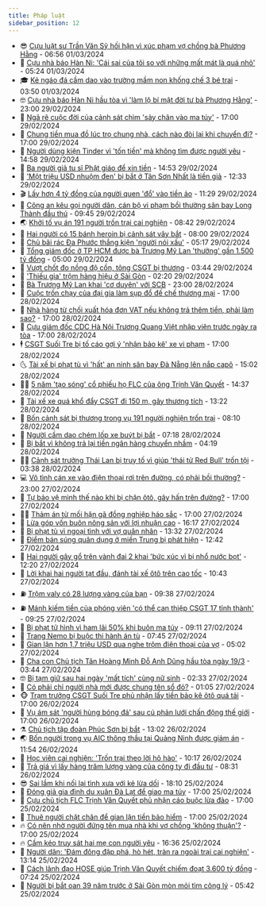 ```yaml
---
title: Pháp luật
sidebar_position: 12
---
```


<!-- vnexpress-phap-luat:START -->
- 😎 [Cựu luật sư Trần Văn Sỹ hối hận vì xúc phạm vợ chồng bà Phương Hằng](https://vnexpress.net/cuu-luat-su-tran-van-sy-hoi-han-vi-xuc-pham-vo-chong-ba-phuong-hang-4716882.html) - 06:56 01/03/2024
- 🥰 [Cựu nhà báo Hàn Ni: &#39;Cái sai của tôi so với những mất mát là quá nhỏ&#39;](https://vnexpress.net/cuu-nha-bao-han-ni-cai-sai-cua-toi-so-voi-nhung-mat-mat-la-qua-nho-4717119.html) - 05:24 01/03/2024
- 🎓 [Kẻ ngáo đá cầm dao vào trường mầm non khống chế 3 bé trai](https://vnexpress.net/ke-ngao-da-cam-dao-vao-truong-mam-non-khong-che-3-be-trai-4717058.html) - 03:50 01/03/2024
- 🤓 [Cựu nhà báo Hàn Ni hầu tòa vì &#39;làm lộ bí mật đời tư bà Phương Hằng&#39;](https://vnexpress.net/han-ni-hau-toa-4716847.html) - 23:00 29/02/2024
- 🎊 [Ngã rẽ cuộc đời của cảnh sát chìm &#39;sảy chân vào ma túy&#39;](https://vnexpress.net/nga-re-cuoc-doi-cua-canh-sat-chim-say-chan-vao-ma-tuy-4716877.html) - 17:00 29/02/2024
- 🙉 [Chung tiền mua đồ lúc trọ chung nhà, cách nào đòi lại khi chuyển đi?](https://vnexpress.net/chung-tien-mua-do-luc-tro-chung-nha-cach-nao-doi-lai-khi-chuyen-di-4716385.html) - 17:00 29/02/2024
- 🤡 [Người dùng kiện Tinder vì &#39;tốn tiền&#39; mà không tìm được người yêu](https://vnexpress.net/nguoi-dung-kien-tinder-vi-ton-tien-ma-khong-tim-duoc-nguoi-yeu-4716820.html) - 14:58 29/02/2024
- 🗽 [Ba người giả tu sĩ Phật giáo để xin tiền](https://vnexpress.net/ba-nguoi-gia-tu-si-phat-giao-de-xin-tien-4716872.html) - 14:53 29/02/2024
- 🌋 [&#39;Một triệu USD nhuộm đen&#39; bị bắt ở Tân Sơn Nhất là tiền giả](https://vnexpress.net/mot-trieu-usd-nhuom-den-bi-bat-o-tan-son-nhat-la-tien-gia-4716769.html) - 12:33 29/02/2024
- 🎬 [Lấy hơn 4 tỷ đồng của người quen &#39;đổ&#39; vào tiền ảo](https://vnexpress.net/lay-hon-4-ty-dong-cua-nguoi-quen-do-vao-tien-ao-4716837.html) - 11:29 29/02/2024
- 💯 [Công an kêu gọi người dân, cán bộ vi phạm bồi thường sân bay Long Thành đầu thú](https://vnexpress.net/cong-an-keu-goi-nguoi-dan-can-bo-vi-pham-boi-thuong-san-bay-long-thanh-dau-thu-4716789.html) - 09:45 29/02/2024
- 🌏 [Khởi tố vụ án 191 người trốn trại cai nghiện](https://vnexpress.net/khoi-to-vu-an-191-nguoi-tron-trai-cai-nghien-4716766.html) - 08:42 29/02/2024
- 🌊 [Hai người có 15 bánh heroin bị cảnh sát vây bắt](https://vnexpress.net/hai-nguoi-co-15-banh-heroin-bi-canh-sat-vay-bat-4716702.html) - 08:00 29/02/2024
- 💂 [Chủ bãi rác Đa Phước thắng kiện &#39;người nói xấu&#39;](https://vnexpress.net/chu-bai-rac-da-phuoc-thang-kien-nguoi-noi-xau-4716663.html) - 05:17 29/02/2024
- 🎡 [Tổng giám đốc ở TP HCM được bà Trương Mỹ Lan &#39;thưởng&#39; gần 1.500 tỷ đồng](https://vnexpress.net/tong-giam-doc-o-tp-hcm-duoc-ba-truong-my-lan-thuong-gan-1-500-ty-dong-4716352.html) - 05:00 29/02/2024
- 🫶 [Vượt chốt đo nồng độ cồn, tông CSGT bị thương](https://vnexpress.net/vuot-chot-do-nong-do-con-tong-csgt-bi-thuong-4716549.html) - 03:44 29/02/2024
- 🐲 [&#39;Thiếu gia&#39; trộm hàng hiệu ở Sài Gòn](https://vnexpress.net/thieu-gia-trom-hang-hieu-o-sai-gon-4716547.html) - 02:20 29/02/2024
- 🚀 [Bà Trương Mỹ Lan khai &#39;cơ duyên&#39; với SCB](https://vnexpress.net/ba-truong-my-lan-khai-co-duyen-voi-scb-4714584.html) - 23:00 28/02/2024
- 🎊 [Cuộc trốn chạy của đại gia làm sụp đổ đế chế thương mại](https://vnexpress.net/cuoc-tron-chay-cua-dai-gia-lam-sup-do-de-che-thuong-mai-4716438.html) - 17:00 28/02/2024
- 🤗 [Nhà hàng từ chối xuất hóa đơn VAT nếu không trả thêm tiền, phải làm sao?](https://vnexpress.net/nha-hang-tu-choi-xuat-hoa-don-vat-neu-khong-tra-them-tien-phai-lam-sao-4716252.html) - 17:00 28/02/2024
- 🗽 [Cựu giám đốc CDC Hà Nội Trương Quang Việt nhập viện trước ngày ra tòa](https://vnexpress.net/cuu-giam-doc-cdc-ha-noi-truong-quang-viet-ra-toa-4716230.html) - 17:00 28/02/2024
- 🕴 [CSGT Suối Tre bị tố cáo gợi ý &#39;nhận bảo kê&#39; xe vi phạm](https://vnexpress.net/csgt-suoi-tre-bi-to-cao-goi-y-nhan-bao-ke-xe-vi-pham-4716122.html) - 17:00 28/02/2024
- 🌜 [Tài xế bị phạt tù vì &#39;hất&#39; an ninh sân bay Đà Nẵng lên nắp capô](https://vnexpress.net/tai-xe-bi-phat-tu-vi-hat-an-ninh-san-bay-da-nang-len-nap-capo-4716452.html) - 15:02 28/02/2024
- 🧑‍🏫 [5 năm &#39;tạo sóng&#39; cổ phiếu họ FLC của ông Trịnh Văn Quyết](https://vnexpress.net/5-nam-tao-song-co-phieu-ho-flc-cua-ong-trinh-van-quyet-4716298.html) - 14:37 28/02/2024
- 🦩 [Tài xế xe quá khổ đẩy CSGT đi 150 m, gây thương tích](https://vnexpress.net/tai-xe-xe-qua-kho-day-csgt-di-150-m-gay-thuong-tich-4716440.html) - 13:22 28/02/2024
- 💼 [Bốn cảnh sát bị thương trong vụ 191 người nghiện trốn trại](https://vnexpress.net/bon-canh-sat-bi-thuong-trong-vu-191-nguoi-nghien-tron-trai-4716272.html) - 08:10 28/02/2024
- 💫 [Người cầm dao chém lốp xe buýt bị bắt](https://vnexpress.net/nguoi-cam-dao-chem-lop-xe-buyt-bi-tam-giam-4716265.html) - 07:18 28/02/2024
- 🦅 [Bị bắt vì không trả lại tiền ngân hàng chuyển nhầm](https://vnexpress.net/bi-bat-vi-khong-tra-lai-tien-ngan-hang-chuyen-nham-4716240.html) - 04:19 28/02/2024
- 🧑‍💻 [Cảnh sát trưởng Thái Lan bị truy tố vì giúp &#39;thái tử Red Bull&#39; trốn tội](https://vnexpress.net/canh-sat-truong-thai-lan-bi-truy-to-vi-giup-thai-tu-red-bull-tron-toi-4716222.html) - 03:38 28/02/2024
- 💻 [Vô tình cán xe vào điện thoại rơi trên đường, có phải bồi thường?](https://vnexpress.net/vo-tinh-can-xe-vao-dien-thoai-roi-tren-duong-co-phai-boi-thuong-4715947.html) - 23:00 27/02/2024
- 🤠 [Tự bảo vệ mình thế nào khi bị chặn ôtô, gây hấn trên đường?](https://vnexpress.net/tu-bao-ve-minh-the-nao-khi-bi-chan-oto-gay-han-tren-duong-4716046.html) - 17:00 27/02/2024
- 🧑‍🏫 [Thảm án từ mối hận gã đồng nghiệp háo sắc](https://vnexpress.net/tham-an-tu-moi-han-ga-dong-nghiep-hao-sac-4716005.html) - 17:00 27/02/2024
- 🌈 [Lừa góp vốn buôn nông sản với lợi nhuận cao](https://vnexpress.net/lua-gop-von-buon-nong-san-voi-loi-nhuan-cao-4716040.html) - 16:17 27/02/2024
- 🌮 [Bị phạt tù vì ngoại tình với vợ quân nhân](https://vnexpress.net/bi-phat-tu-vi-ngoai-tinh-voi-vo-quan-nhan-4716028.html) - 13:32 27/02/2024
- 🐲 [Điểm bán súng quân dụng ở miền Trung bị phát hiện](https://vnexpress.net/diem-ban-vu-khi-o-mien-trung-bi-phat-hien-4716021.html) - 12:42 27/02/2024
- 🧰 [Hai người gây gổ trên vành đai 2 khai &#39;bức xúc vì bị nhổ nước bọt&#39;](https://vnexpress.net/hai-nguoi-gay-go-tren-vanh-dai-2-khai-buc-xuc-vi-bi-nho-nuoc-bot-4716023.html) - 12:20 27/02/2024
- 💄 [Lời khai hai người tạt đầu, đánh tài xế ôtô trên cao tốc](https://video.vnexpress.net/loi-khai-hai-nguoi-tat-dau-danh-tai-xe-oto-tren-cao-toc-4715991.html) - 10:43 27/02/2024
- ⛽️ [Trộm valy có 28 lượng vàng của bạn](https://vnexpress.net/trom-valy-co-28-luong-vang-cua-ban-4715955.html) - 09:38 27/02/2024
- ⛽️ [Mánh kiếm tiền của phóng viên &#39;có thể can thiệp CSGT 17 tỉnh thành&#39;](https://vnexpress.net/manh-kiem-tien-cua-phong-vien-co-the-can-thiep-csgt-17-tinh-thanh-4715847.html) - 09:25 27/02/2024
- 💂 [Bị phạt tử hình vì ham lãi 50% khi buôn ma túy](https://vnexpress.net/bi-phat-tu-hinh-vi-ham-lai-50-khi-buon-ma-tuy-4715916.html) - 09:11 27/02/2024
- 🤔 [Trang Nemo bị buộc thi hành án tù](https://vnexpress.net/trang-nemo-bi-buoc-thi-hanh-an-tu-4715879.html) - 07:45 27/02/2024
- 🧐 [Gian lận hơn 1,7 triệu USD qua nghe trộm điện thoại của vợ](https://vnexpress.net/gian-lan-hon-1-7-trieu-usd-nho-nghe-trom-dien-thoai-cua-vo-4715775.html) - 05:02 27/02/2024
- 🎃 [Cha con Chủ tịch Tân Hoàng Minh Đỗ Anh Dũng hầu tòa ngày 19/3](https://vnexpress.net/cha-con-chu-tich-tan-hoang-minh-do-anh-dung-hau-toa-ngay-19-3-4715739.html) - 03:44 27/02/2024
- 🤓 [Bị tạm giữ sau hai ngày &#39;mất tích&#39; cùng nữ sinh](https://vnexpress.net/bi-tam-giu-sau-hai-ngay-mat-tich-cung-nu-sinh-4715668.html) - 02:33 27/02/2024
- 💃 [Có phải chỉ người nhà mới được chung tên sổ đỏ?](https://vnexpress.net/co-phai-chi-nguoi-nha-moi-duoc-chung-ten-so-do-4715144.html) - 01:05 27/02/2024
- 🐵 [Trạm trưởng CSGT Suối Tre phủ nhận lấy tiền bảo kê ôtô quá tải](https://vnexpress.net/tram-truong-csgt-suoi-tre-phu-nhan-lay-tien-bao-ke-oto-qua-tai-4715612.html) - 17:00 26/02/2024
- 🤖 [Vụ ám sát &#39;người hùng bóng đá&#39; sau cú phản lưới chấn động thế giới](https://vnexpress.net/vu-am-sat-nguoi-hung-bong-da-sau-cu-phan-luoi-chan-dong-the-gioi-4715557.html) - 17:00 26/02/2024
- ⚗️ [Chủ tịch tập đoàn Phúc Sơn bị bắt](https://vnexpress.net/dai-gia-hau-phao-bi-bat-4715600.html) - 13:02 26/02/2024
- 🌏 [Bốn người trong vụ AIC thông thầu tại Quảng Ninh được giảm án](https://vnexpress.net/bon-nguoi-trong-vu-aic-thong-thau-tai-quang-ninh-duoc-giam-an-4715586.html) - 11:54 26/02/2024
- 🦆 [Học viên cai nghiện: &#39;Trốn trại theo lời hô hào&#39;](https://vnexpress.net/tran-tinh-cua-nguoi-tron-trai-cai-nghien-o-soc-trang-4715479.html) - 10:17 26/02/2024
- 🐎 [Trả giá vì lấy hàng trăm lượng vàng của công ty đi đầu tư](https://vnexpress.net/tra-gia-vi-lay-hang-tram-luong-vang-cua-cong-ty-di-dau-tu-4715455.html) - 08:31 26/02/2024
- 😎 [Sai lầm khi nối lại tình xưa với kẻ lừa dối](https://vnexpress.net/sai-lam-khi-noi-lai-tinh-xua-voi-ke-lua-doi-4715127.html) - 18:10 25/02/2024
- 💪 [Đóng giả gia đình du xuân Đà Lạt để giao ma túy](https://vnexpress.net/dong-gia-gia-dinh-du-xuan-da-lat-de-giao-ma-tuy-4715180.html) - 17:00 25/02/2024
- 🤡 [Cựu chủ tịch FLC Trịnh Văn Quyết phủ nhận cáo buộc lừa đảo](https://vnexpress.net/cuu-chu-tich-flc-trinh-van-quyet-phu-nhan-cao-buoc-lua-dao-4715177.html) - 17:00 25/02/2024
- 🌁 [Thuê người chặt chân để gian lận tiền bảo hiểm](https://vnexpress.net/thue-nguoi-chat-chan-de-gian-lan-tien-bao-hiem-4715157.html) - 17:00 25/02/2024
- 🔥 [Có nên nhờ người đứng tên mua nhà khi vợ chồng &#39;không thuận&#39;?](https://vnexpress.net/co-nen-nho-nguoi-dung-ten-mua-nha-khi-vo-chong-khong-thuan-4714640.html) - 17:00 25/02/2024
- 🔥 [Cầm kéo truy sát hai mẹ con người yêu](https://vnexpress.net/truy-sat-hai-me-con-nguoi-yeu-4715239.html) - 16:36 25/02/2024
- 👺 [Người dân: &#39;Đám đông đập phá, hò hét, tràn ra ngoài trại cai nghiện&#39;](https://vnexpress.net/nguoi-dan-dam-dong-dap-pha-ho-het-tran-ra-ngoai-trai-cai-nghien-4715202.html) - 13:14 25/02/2024
- 🎊 [Cách lãnh đạo HOSE giúp Trịnh Văn Quyết chiếm đoạt 3.600 tỷ đồng](https://vnexpress.net/cach-lanh-dao-hose-giup-trinh-van-quyet-chiem-doat-3-600-ty-dong-4715087.html) - 07:24 25/02/2024
- 🎊 [Người bị bắt oan 39 năm trước ở Sài Gòn mòn mỏi tìm công lý](https://vnexpress.net/nguoi-bi-bat-oan-39-nam-truoc-o-sai-gon-mon-moi-tim-cong-ly-4714961.html) - 05:42 25/02/2024<!-- vnexpress-phap-luat:END -->
